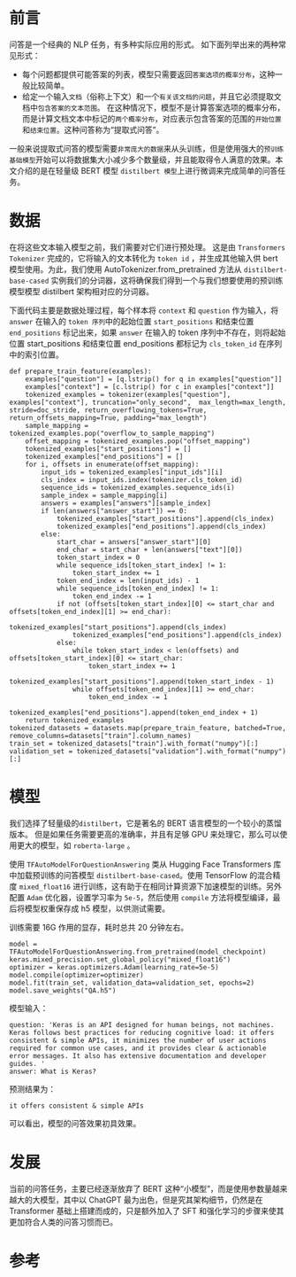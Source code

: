 # 前言

问答是一个经典的 NLP 任务，有多种实际应用的形式。 如下面列举出来的两种常见形式：

- 每个问题都提供可能答案的列表，模型只需要返回`答案选项的概率分布`，这种一般比较简单。 
- 给定一个输入`文档`（俗称上下文）和一个`有关该文档的问题`，并且它必须提取文档中`包含答案的文本范围`。 在这种情况下，模型不是计算答案选项的概率分布，而是计算文档文本中标记的`两个概率分布`，对应表示包含答案的范围的`开始位置`和`结束位置`。这种问答称为“提取式问答”。

一般来说提取式问答的模型需要`非常庞大的数据`来从头训练，但是使用强大的`预训练基础模型`开始可以将数据集大小减少多个数量级，并且能取得令人满意的效果。本文介绍的是在轻量级 BERT 模型 `distilbert 模型`上进行微调来完成简单的问答任务。


# 数据

在将这些文本输入模型之前，我们需要对它们进行预处理。 这是由 `Transformers Tokenizer` 完成的，它将输入的文本转化为 `token id` ，并生成其他输入供 bert 模型使用。为此，我们使用 AutoTokenizer.from_pretrained 方法从 `distilbert-base-cased` 实例我们的分词器，这将确保我们得到一个与我们想要使用的预训练模型模型 distilbert 架构相对应的分词器。 

下面代码主要是数据处理过程，每个样本将 `context` 和 `question` 作为输入，将 `answer` 在输入的 `token 序列`中的起始位置 `start_positions` 和结束位置 `end_positions` 标记出来，如果 `answer` 在输入的 token 序列中不存在，则将起始位置 start_positions 和结束位置 end_positions 都标记为 ```cls_token_id``` 在序列中的索引位置。

```
def prepare_train_feature(examples):
    examples["question"] = [q.lstrip() for q in examples["question"]]
    examples["context"] = [c.lstrip() for c in examples["context"]]
    tokenized_examples = tokenizer(examples["question"], examples["context"], truncation="only_second",  max_length=max_length, stride=doc_stride, return_overflowing_tokens=True, return_offsets_mapping=True, padding="max_length")
    sample_mapping = tokenized_examples.pop("overflow_to_sample_mapping")
    offset_mapping = tokenized_examples.pop("offset_mapping")
    tokenized_examples["start_positions"] = []
    tokenized_examples["end_positions"] = []
    for i, offsets in enumerate(offset_mapping):
        input_ids = tokenized_examples["input_ids"][i]
        cls_index = input_ids.index(tokenizer.cls_token_id)
        sequence_ids = tokenized_examples.sequence_ids(i)
        sample_index = sample_mapping[i]
        answers = examples["answers"][sample_index]
        if len(answers["answer_start"]) == 0:
            tokenized_examples["start_positions"].append(cls_index)
            tokenized_examples["end_positions"].append(cls_index)
        else:
            start_char = answers["answer_start"][0]
            end_char = start_char + len(answers["text"][0])
            token_start_index = 0
            while sequence_ids[token_start_index] != 1:
                token_start_index += 1
            token_end_index = len(input_ids) - 1
            while sequence_ids[token_end_index] != 1:
                token_end_index -= 1
            if not (offsets[token_start_index][0] <= start_char and offsets[token_end_index][1] >= end_char):
                tokenized_examples["start_positions"].append(cls_index)
                tokenized_examples["end_positions"].append(cls_index)
            else:
                while token_start_index < len(offsets) and offsets[token_start_index][0] <= start_char:
                    token_start_index += 1
                tokenized_examples["start_positions"].append(token_start_index - 1)
                while offsets[token_end_index][1] >= end_char:
                    token_end_index -= 1
                tokenized_examples["end_positions"].append(token_end_index + 1)
    return tokenized_examples
tokenized_datasets = datasets.map(prepare_train_feature, batched=True, remove_columns=datasets["train"].column_names)
train_set = tokenized_datasets["train"].with_format("numpy")[:]
validation_set = tokenized_datasets["validation"].with_format("numpy")[:]
```




# 模型

我们选择了轻量级的`distilbert`，它是著名的 BERT 语言模型的一个较小的蒸馏版本。 但是如果任务需要更高的准确率，并且有足够 GPU 来处理它，那么可以使用更大的模型，如 `roberta-large` 。


使用 `TFAutoModelForQuestionAnswering` 类从 Hugging Face Transformers 库中加载预训练的问答模型 ```distilbert-base-cased```。使用 TensorFlow 的混合精度 `mixed_float16` 进行训练，这有助于在相同计算资源下加速模型的训练。另外配置 `Adam` 优化器，设置学习率为 `5e-5`，然后使用 `compile` 方法将模型编译，最后将模型权重保存成 h5 模型，以供测试需要。

训练需要 16G 作用的显存，耗时总共 20 分钟左右。

```
model = TFAutoModelForQuestionAnswering.from_pretrained(model_checkpoint)
keras.mixed_precision.set_global_policy("mixed_float16")
optimizer = keras.optimizers.Adam(learning_rate=5e-5)
model.compile(optimizer=optimizer)
model.fit(train_set, validation_data=validation_set, epochs=2)
model.save_weights("QA.h5")
```

模型输入：
```
question: 'Keras is an API designed for human beings, not machines. Keras follows best practices for reducing cognitive load: it offers consistent & simple APIs, it minimizes the number of user actions required for common use cases, and it provides clear & actionable error messages. It also has extensive documentation and developer guides. '
answer: What is Keras?
```

预测结果为：

    it offers consistent & simple APIs

可以看出，模型的问答效果初具效果。

# 发展

当前的问答任务，主要已经逐渐放弃了 BERT 这种“小模型”，而是使用参数量越来越大的大模型，其中以 ChatGPT 最为出色，但是究其架构细节，仍然是在 Transformer 基础上搭建而成的，只是额外加入了 SFT 和强化学习的步骤来使其更加符合人类的问答习惯而已。

# 参考



